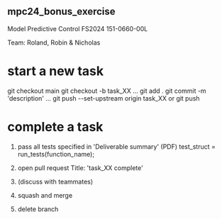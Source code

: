 ## mpc24_bonus_exercise
Model Predictive Control FS2024 151-0660-00L

Team: Roland, Robin & Nicholas

# start a new task
git checkout main
git checkout -b task_XX
...
git add .
git commit -m 'description'
...
git push --set-upstream origin task_XX
or
git push

# complete a task
1. pass all tests specified in 'Deliverable summary' (PDF)
test_struct = run_tests(function_name);

2. open pull request
Title: 'task_XX complete'

3. (discuss with teammates)

4. squash and merge

5. delete branch
